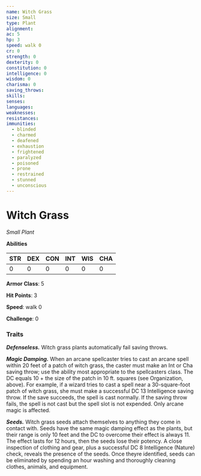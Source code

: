 ```yaml
---
name: Witch Grass
size: Small
type: Plant
alignment: 
ac: 5
hp: 3
speed: walk 0
cr: 0
strength: 0
dexterity: 0
constitution: 0
intelligence: 0
wisdom: 0
charisma: 0
saving_throws:
skills:
senses: 
languages:
weaknesses:
resistances:
immunities:
  - blinded
  - charmed
  - deafened
  - exhaustion
  - frightened
  - paralyzed
  - poisoned
  - prone
  - restrained
  - stunned
  - unconscious
---
```


# Witch Grass

*Small Plant*

**Abilities**

| STR | DEX | CON | INT | WIS | CHA |
| --- | --- | --- | --- | --- | --- |
| 0 | 0 | 0 | 0 | 0 | 0 |

**Armor Class**: 5

**Hit Points**: 3

**Speed**: walk 0

**Challenge**: 0

### Traits
***Defenseless.*** Witch grass plants automatically fail saving throws.

***Magic Damping.*** When an arcane spellcaster tries to cast an arcane spell within 20 feet of a patch of witch grass, the caster must make an Int or Cha saving throw; use the ability most appropriate to the spellcasters class. The DC equals 10 + the size of the patch in 10 ft. squares (see Organization, above). For example, if a wizard tries to cast a spell near a 30-square-foot patch of witch grass, she must make a successful DC 13 Intelligence saving throw. If the save succeeds, the spell is cast normally. If the saving throw fails, the spell is not cast but the spell slot is not expended. Only arcane magic is affected.

***Seeds.*** Witch grass seeds attach themselves to anything they come in contact with. Seeds have the same magic damping effect as the plants, but their range is only 10 feet and the DC to overcome their effect is always 11. The effect lasts for 12 hours, then the seeds lose their potency. A close inspection of clothing and gear, plus a successful DC 8 Intelligence (Nature) check, reveals the presence of the seeds. Once theyre identified, seeds can be eliminated by spending an hour washing and thoroughly cleaning clothes, animals, and equipment.

